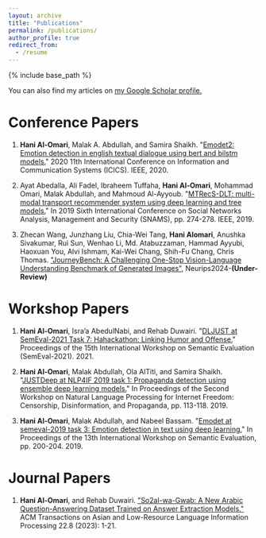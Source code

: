 ```yaml
---
layout: archive
title: "Publications"
permalink: /publications/
author_profile: true
redirect_from:
  - /resume
---
```


{% include base_path %}

You can also find my articles on <u><a href="{{author.googlescholar}}">my Google Scholar profile</a>.</u>


Conference Papers
======
1. **Hani Al-Omari**, Malak A. Abdullah, and Samira Shaikh. "[Emodet2: Emotion detection in english textual dialogue using bert and bilstm models.](https://www.researchgate.net/profile/Malak-Abdullah/publication/340968874_EmoDet2_Emotion_Detection_in_English_Textual_Dialogue_using_BERT_and_BiLSTM_Models/links/5ea8b552a6fdcc70509769db/EmoDet2-Emotion-Detection-in-English-Textual-Dialogue-using-BERT-and-BiLSTM-Models.pdf)" 2020 11th International Conference on Information and Communication Systems (ICICS). IEEE, 2020.

2. Ayat Abedalla, Ali Fadel, Ibraheem Tuffaha, **Hani Al-Omari**, Mohammad Omari, Malak Abdullah, and Mahmoud Al-Ayyoub. "[MTRecS-DLT: multi-modal transport recommender system using deep learning and tree models.](https://www.researchgate.net/profile/Ali-Fadel-4/publication/337985716_MTRecS-DLT_Multi-Modal_Transport_Recommender_System_using_Deep_Learning_and_Tree_Models/links/5e7924b84585158bd501afe2/MTRecS-DLT-Multi-Modal-Transport-Recommender-System-using-Deep-Learning-and-Tree-Models.pdf)" In 2019 Sixth International Conference on Social Networks Analysis, Management and Security (SNAMS), pp. 274-278. IEEE, 2019.

3. Zhecan Wang, Junzhang Liu, Chia-Wei Tang, **Hani Alomari**, Anushka Sivakumar, Rui Sun, Wenhao Li, Md. Atabuzzaman, Hammad Ayyubi, Haoxuan You, Alvi Ishmam, Kai-Wei Chang, Shih-Fu Chang, Chris Thomas. ["JourneyBench: A Challenging One-Stop Vision-Language Understanding Benchmark of Generated Images"](https://journeybench.github.io/), Neurips2024-**(Under-Review)**

Workshop Papers
======
1. **Hani Al-Omari**, Isra’a AbedulNabi, and Rehab Duwairi. "[DLJUST at SemEval-2021 Task 7: Hahackathon: Linking Humor and Offense.](https://aclanthology.org/2021.semeval-1.155.pdf)" Proceedings of the 15th International Workshop on Semantic Evaluation (SemEval-2021). 2021.

2. **Hani Al-Omari**, Malak Abdullah, Ola AlTiti, and Samira Shaikh. "[JUSTDeep at NLP4IF 2019 task 1: Propaganda detection using ensemble deep learning models.](https://aclanthology.org/D19-5016.pdf)" In Proceedings of the Second Workshop on Natural Language Processing for Internet Freedom: Censorship, Disinformation, and Propaganda, pp. 113-118. 2019.

3. **Hani Al-Omari**, Malak Abdullah, and Nabeel Bassam. "[Emodet at semeval-2019 task 3: Emotion detection in text using deep learning.](https://aclanthology.org/S19-2032.pdf)" In Proceedings of the 13th International Workshop on Semantic Evaluation, pp. 200-204. 2019.

Journal Papers
======
1. **Hani Al-Omari**, and Rehab Duwairi. ["So2al-wa-Gwab: A New Arabic Question-Answering Dataset Trained on Answer Extraction Models."](https://dl.acm.org/doi/pdf/10.1145/3605550?casa_token=hQX5a7apbVwAAAAA:96PHwBbIcfZxMiwv18eu_tUVP1yiZva8jU95aHzOzvQ4cCbWncFfF6Edse0E7hPcls5qWbwvwtBAnw) ACM Transactions on Asian and Low-Resource Language Information Processing 22.8 (2023): 1-21.
